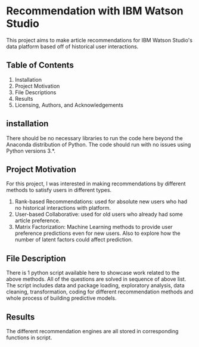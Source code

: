 # Recommendation with IBM Watson Studio
This project aims to make article recommendations for IBM Watson Studio's data platform based off of historical user interactions. 

## Table of Contents
1. Installation
2. Project Motivation
3. File Descriptions
4. Results
5. Licensing, Authors, and Acknowledgements

## installation
There should be no necessary libraries to run the code here beyond the Anaconda distribution of Python. The code should run with no issues using Python versions 3.*.

## Project Motivation
For this project, I was interested in making recommendations by different methods to satisfy users in different types. 

1. Rank-based Recommendations: used for absolute new users who had no historical interactions with platform.
2. User-based Collaborative: used for old users who already had some article preference.
3. Matrix Factorization: Machine Learning methods to provide user preference predictions even for new users. Also to explore how the number of latent factors could affect prediction.

## File Description
There is 1 python script available here to showcase work related to the above methods. All of the questions are solved in sequence of above list. The script includes data and package loading, exploratory analysis, data cleaning, transformation, coding for different recommendation methods and whole process of building predictive models.

## Results
The different recommendation engines are all stored in corresponding functions in script. 
